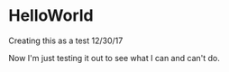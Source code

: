 # HelloWorld
Creating this as a test 12/30/17


Now I'm just testing it out to see what I can and can't do.
